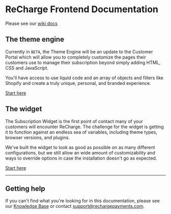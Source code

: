 # ReCharge Frontend Documentation

Please see our [wiki docs](https://github.com/SocalProofit/ReCharge-Frontend-Docs/wiki)

## The theme engine

Currently in `BETA`, the Theme Engine will be an update to the Customer Portal which will allow you to completely customize the pages their customers use to manage their subscription beyond simply adding HTML, CSS and JavaScript.

You'll have access to use liquid code and an array of objects and filters like Shopify and create a truly unique, personal, and branded experience.

[Start here](https://github.com/SocalProofit/ReCharge-Docs/wiki/Theme-engine%3A-Welcome)

## The widget

The Subscription Widget is the first point of contact many of your customers will encounter ReCharge. The challenge for the widget is getting it to function against an endless sea of variables, including theme types, browser versions, and plugins.

We've built the widget to look as good as possible on as many different configurations, but we still allow an wide amount of customizability and ways to override options in case the installation doesn't go as expected.

[Start here](https://github.com/SocalProofit/ReCharge-Docs/wiki/Widget%3A-Welcome)

---

## Getting help

If you can't find what you're looking for in this documentation, please see our [Knowledge Base](http://support.rechargepayments.com) or contact <support@rechargepayments.com>.